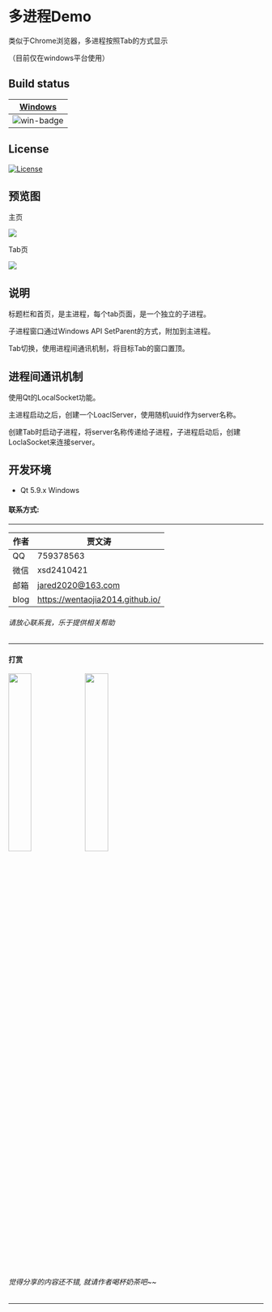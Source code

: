 ﻿# 多进程Demo
 
类似于Chrome浏览器，多进程按照Tab的方式显示

（目前仅在windows平台使用）
## Build status
| [Windows][win-link] |
| :-----------------: |
| ![win-badge]        |

[win-badge]: https://ci.appveyor.com/api/projects/status/9i0y893u0d9ayud9?svg=true "AppVeyor build status"
[win-link]: https://ci.appveyor.com/project/jiawentao/mulitprocesstab "AppVeyor build status"

## License
[![License](https://img.shields.io/badge/license-MIT-blue.svg)](https://github.com/wentaojia2014/MulitProcessTab/blob/master/LICENSE)

## 预览图


主页

![](DemoImages/main.png)

Tab页

![](DemoImages/sub.png)

## 说明

标题栏和首页，是主进程，每个tab页面，是一个独立的子进程。

子进程窗口通过Windows API  SetParent的方式，附加到主进程。

Tab切换，使用进程间通讯机制，将目标Tab的窗口置顶。

## 进程间通讯机制

使用Qt的LocalSocket功能。

主进程启动之后，创建一个LoaclServer，使用随机uuid作为server名称。

创建Tab时启动子进程，将server名称传递给子进程，子进程启动后，创建LoclaSocket来连接server。

## 开发环境

* Qt 5.9.x Windows

#### 联系方式:
***
|作者|贾文涛|
|---|---|
|QQ|759378563|
|微信|xsd2410421|
|邮箱|jared2020@163.com|
|blog|https://wentaojia2014.github.io/|

###### 请放心联系我，乐于提供相关帮助
***
#### **打赏**
<img src="https://github.com/wentaojia2014/wentaojia2014.github.io/blob/master/img/weixin.jpg?raw=true" width="30%" height="30%" /><img src="https://github.com/wentaojia2014/wentaojia2014.github.io/blob/master/img/zhifubao.jpg?raw=true" width="30%" height="30%" />

###### 觉得分享的内容还不错, 就请作者喝杯奶茶吧~~
***
